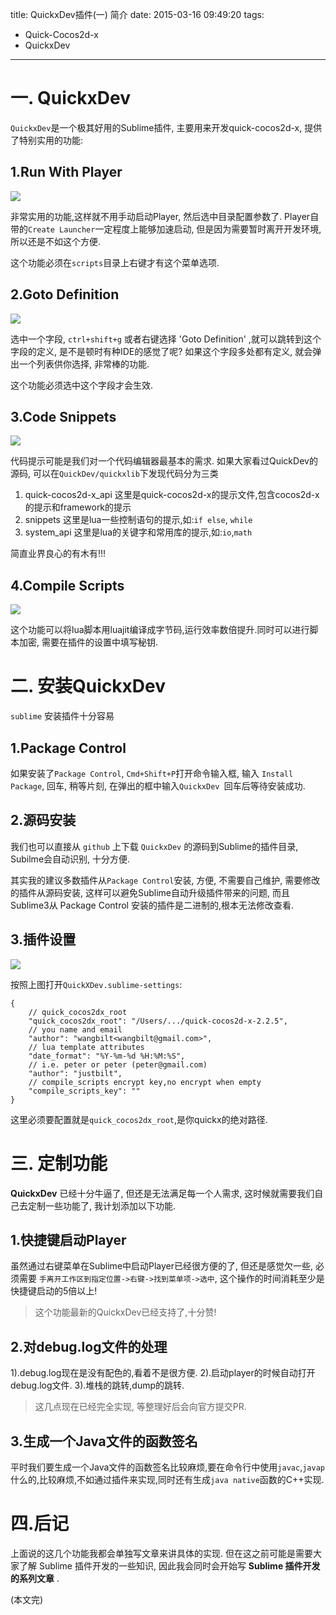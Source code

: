 title: QuickxDev插件(一) 简介
date: 2015-03-16 09:49:20
tags:
- Quick-Cocos2d-x
- QuickxDev
---

# 一. QuickxDev

`QuickxDev`是一个极其好用的Sublime插件, 主要用来开发quick-cocos2d-x, 提供了特别实用的功能:

<!-- more -->

## 1.Run With Player

![][1]

非常实用的功能,这样就不用手动启动Player, 然后选中目录配置参数了. Player自带的`Create Launcher`一定程度上能够加速启动, 但是因为需要暂时离开开发环境, 所以还是不如这个方便.

这个功能必须在`scripts`目录上右键才有这个菜单选项.

<!--more-->

## 2.Goto Definition

![][2]

选中一个字段, `ctrl+shift+g` 或者右键选择 'Goto Definition' ,就可以跳转到这个字段的定义, 是不是顿时有种IDE的感觉了呢? 如果这个字段多处都有定义, 就会弹出一个列表供你选择, 非常棒的功能.

这个功能必须选中这个字段才会生效.

## 3.Code Snippets

![][3]

代码提示可能是我们对一个代码编辑器最基本的需求. 如果大家看过QuickDev的源码, 可以在`QuickDev/quickxlib`下发现代码分为三类
1. quick-cocos2d-x_api 这里是quick-cocos2d-x的提示文件,包含cocos2d-x的提示和framework的提示
2. snippets 这里是lua一些控制语句的提示,如:`if else`, `while`
3. system_api 这里是lua的关键字和常用库的提示,如:`io`,`math`

简直业界良心的有木有!!!

## 4.Compile Scripts

![][4]

这个功能可以将lua脚本用luajit编译成字节码,运行效率数倍提升.同时可以进行脚本加密, 需要在插件的设置中填写秘钥.


# 二. 安装QuickxDev

`sublime` 安装插件十分容易

## 1.Package Control

如果安装了`Package Control`, `Cmd+Shift+P`打开命令输入框, 输入 `Install Package`, 回车, 稍等片刻, 在弹出的框中输入`QuickxDev `回车后等待安装成功.

## 2.源码安装

我们也可以直接从 `github` 上下载 `QuickxDev` 的源码到Sublime的插件目录, Subilme会自动识别, 十分方便.

其实我的建议多数插件从`Package Control`安装, 方便, 不需要自己维护, 需要修改的插件从源码安装, 这样可以避免Sublime自动升级插件带来的问题, 而且Sublime3从 Package Control 安装的插件是二进制的,根本无法修改查看.

## 3.插件设置

![][5]

按照上图打开`QuickXDev.sublime-settings`:
```
{
    // quick_cocos2dx_root
    "quick_cocos2dx_root": "/Users/.../quick-cocos2d-x-2.2.5",
    // you name and email
    "author": "wangbilt<wangbilt@gmail.com>",
    // lua template attributes
    "date_format": "%Y-%m-%d %H:%M:%S",
    // i.e. peter or peter (peter@gmail.com)
    "author": "justbilt",
    // compile_scripts encrypt key,no encrypt when empty
    "compile_scripts_key": ""
}
```
这里必须要配置就是`quick_cocos2dx_root`,是你quickx的绝对路径.

# 三. 定制功能
**QuickxDev** 已经十分牛逼了, 但还是无法满足每一个人需求, 这时候就需要我们自己去定制一些功能了, 我计划添加以下功能.


## 1.快捷键启动Player

虽然通过右键菜单在Sublime中启动Player已经很方便的了, 但还是感觉欠一些, 必须需要 `手离开工作区到指定位置->右键->找到菜单项->选中`, 这个操作的时间消耗至少是快捷键启动的5倍以上!

> 这个功能最新的QuickxDev已经支持了,十分赞!


## 2.对debug.log文件的处理

1).debug.log现在是没有配色的,看着不是很方便.
2).启动player的时候自动打开debug.log文件.
3).堆栈的跳转,dump的跳转.

> 这几点现在已经完全实现, 等整理好后会向官方提交PR.


## 3.生成一个Java文件的函数签名

平时我们要生成一个Java文件的函数签名比较麻烦,要在命令行中使用`javac`,`javap`什么的,比较麻烦,不如通过插件来实现,同时还有生成`java native`函数的C++实现.


# 四.后记

上面说的这几个功能我都会单独写文章来讲具体的实现. 但在这之前可能是需要大家了解 Sublime 插件开发的一些知识, 因此我会同时会开始写 **Sublime 插件开发的系列文章** .

(本文完)

[1]:http://ww1.sinaimg.cn/large/7f870d23gw1ehzyjexmtxj209v075wf0.jpg
[2]:http://ww3.sinaimg.cn/large/7f870d23gw1ei1odq1ycgj20gq07zq3z.jpg
[3]:http://ww3.sinaimg.cn/large/7f870d23gw1ei1oot7o0xj20bu07dwf3.jpg
[4]:http://ww4.sinaimg.cn/large/7f870d23gw1ei1tcrqq06j208p087wey.jpg
[5]:/img/QQ20150316-1.jpg